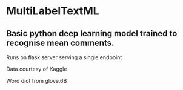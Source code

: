 # MultiLabelTextML
## Basic python deep learning model trained to recognise mean comments.

Runs on flask server serving a single endpoint


Data courtesy of Kaggle

Word dict from glove.6B
